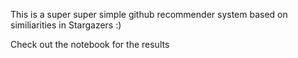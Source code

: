 This is a super super simple github recommender system based on similiarities in Stargazers :)

Check out the notebook for the results
